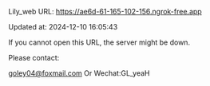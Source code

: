 Lily_web URL: https://ae6d-61-165-102-156.ngrok-free.app

Updated at: 2024-12-10 16:05:43

If you cannot open this URL, the server might be down.

Please contact: 

goley04@foxmail.com Or Wechat:GL_yeaH